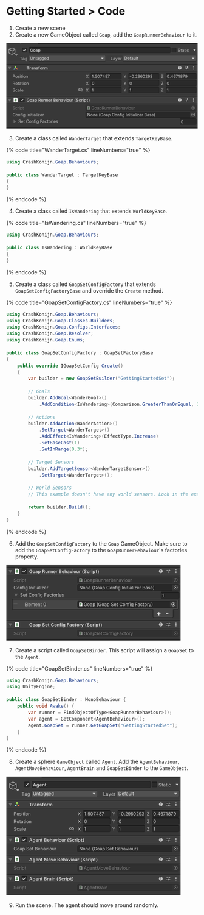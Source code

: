 ﻿# Getting Started > Code

1. Create a new scene
2. Create a new GameObject called `Goap`, add the `GoapRunnerBehaviour` to it.

![Goap Runner Behaviour](../images/getting_started_goap_runner.png)

3. Create a class called `WanderTarget` that extends `TargetKeyBase`.

{% code title="WanderTarget.cs" lineNumbers="true" %}
```csharp
using CrashKonijn.Goap.Behaviours;

public class WanderTarget : TargetKeyBase
{
}
```
{% endcode %}

4. Create a class called `IsWandering` that extends `WorldKeyBase`.

{% code title="IsWandering.cs" lineNumbers="true" %}
```csharp
using CrashKonijn.Goap.Behaviours;

public class IsWandering : WorldKeyBase
{
}
```
{% endcode %}

5. Create a class called `GoapSetConfigFactory` that extends `GoapSetConfigFactoryBase` and override the `Create` method.

{% code title="GoapSetConfigFactory.cs" lineNumbers="true" %}
```csharp
using CrashKonijn.Goap.Behaviours;
using CrashKonijn.Goap.Classes.Builders;
using CrashKonijn.Goap.Configs.Interfaces;
using CrashKonijn.Goap.Resolver;
using CrashKonijn.Goap.Enums;

public class GoapSetConfigFactory : GoapSetFactoryBase
{
    public override IGoapSetConfig Create()
    {
        var builder = new GoapSetBuilder("GettingStartedSet");
        
        // Goals
        builder.AddGoal<WanderGoal>()
            .AddCondition<IsWandering>(Comparison.GreaterThanOrEqual, 1);

        // Actions
        builder.AddAction<WanderAction>()
            .SetTarget<WanderTarget>()
            .AddEffect<IsWandering>(EffectType.Increase)
            .SetBaseCost(1)
            .SetInRange(0.3f);

        // Target Sensors
        builder.AddTargetSensor<WanderTargetSensor>()
            .SetTarget<WanderTarget>();

        // World Sensors
        // This example doesn't have any world sensors. Look in the examples for more information on how to use them.

        return builder.Build();
    }
}
```
{% endcode %}

6. Add the `GoapSetConfigFactory` to the `Goap` GameObject. Make sure to add the `GoapSetConfigFactory` to the `GoapRunnerBehaviour`'s factories property.

![Goap Runner](../images/getting_started_goap_runner_01.png)

7. Create a script called `GoapSetBinder`. This script will assign a `GoapSet` to the `Agent`.

{% code title="GoapSetBinder.cs" lineNumbers="true" %}
```csharp
using CrashKonijn.Goap.Behaviours;
using UnityEngine;

public class GoapSetBinder : MonoBehaviour {
    public void Awake() {
        var runner = FindObjectOfType<GoapRunnerBehaviour>();
        var agent = GetComponent<AgentBehaviour>();
        agent.GoapSet = runner.GetGoapSet("GettingStartedSet");
    }
}
```
{% endcode %}

8. Create a sphere `GameObject` called `Agent`. Add the `AgentBehaviour`, `AgentMoveBehaviour`, `AgentBrain` and `GoapSetBinder` to the `GameObject`.

![Agent](../images/getting_started_agent.png)

9. Run the scene. The agent should move around randomly.